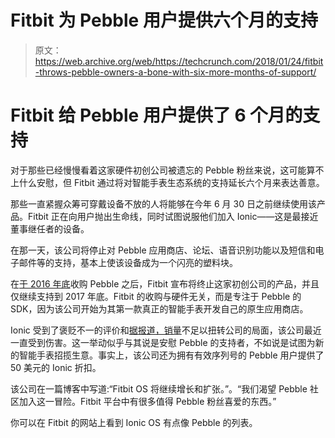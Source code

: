 # Fitbit 为 Pebble 用户提供六个月的支持

> 原文：<https://web.archive.org/web/https://techcrunch.com/2018/01/24/fitbit-throws-pebble-owners-a-bone-with-six-more-months-of-support/>

# Fitbit 给 Pebble 用户提供了 6 个月的支持

对于那些已经慢慢看着这家硬件初创公司被遗忘的 Pebble 粉丝来说，这可能算不上什么安慰，但 Fitbit 通过将对智能手表生态系统的支持延长六个月来表达善意。

那些一直紧握众筹可穿戴设备不放的人将能够在今年 6 月 30 日之前继续使用该产品。Fitbit 正在向用户抛出生命线，同时试图说服他们加入 Ionic——这是最接近董事继任者的设备。

在那一天，该公司将停止对 Pebble 应用商店、论坛、语音识别功能以及短信和电子邮件等的支持，基本上使该设备成为一个闪亮的塑料块。

在[于 2016 年底](https://web.archive.org/web/20230223153841/https://techcrunch.com/2016/11/30/fitbit-pebble/)收购 Pebble 之后，Fitbit 宣布将终止这家初创公司的产品，并且仅继续支持到 2017 年底。Fitbit 的收购与硬件无关，而是专注于 Pebble 的 SDK，因为该公司开始为其第一款真正的智能手表开发自己的原生应用商店。

Ionic 受到了褒贬不一的评价和[据报道，销量](https://web.archive.org/web/20230223153841/http://fortune.com/2017/12/15/fitbit-ionic-weak-sales/)不足以扭转公司的局面，该公司最近一直受到伤害。这一举动似乎与其说是安慰 Pebble 的支持者，不如说是试图为新的智能手表招揽生意。事实上，该公司还为拥有有效序列号的 Pebble 用户提供了 50 美元的 Ionic 折扣。

该公司在一篇博客中写道:“Fitbit OS 将继续增长和扩张。”。“我们渴望 Pebble 社区加入这一冒险。Fitbit 平台中有很多值得 Pebble 粉丝喜爱的东西。”

你可以在 Fitbit 的网站上看到 Ionic OS 有点像 Pebble 的列表。
